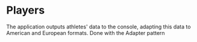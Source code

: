 # Players
 The application outputs athletes' data to the console, adapting this data to American and European formats. Done with the Adapter pattern
